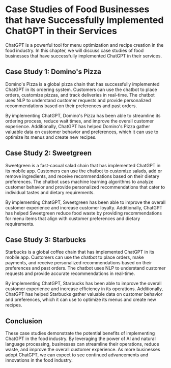 Case Studies of Food Businesses that have Successfully Implemented ChatGPT in their Services
==============================================================================================================================================

ChatGPT is a powerful tool for menu optimization and recipe creation in the food industry. In this chapter, we will discuss case studies of food businesses that have successfully implemented ChatGPT in their services.

Case Study 1: Domino's Pizza
----------------------------

Domino's Pizza is a global pizza chain that has successfully implemented ChatGPT in its ordering system. Customers can use the chatbot to place orders, customize pizzas, and track deliveries in real-time. The chatbot uses NLP to understand customer requests and provide personalized recommendations based on their preferences and past orders.

By implementing ChatGPT, Domino's Pizza has been able to streamline its ordering process, reduce wait times, and improve the overall customer experience. Additionally, ChatGPT has helped Domino's Pizza gather valuable data on customer behavior and preferences, which it can use to optimize its menus and create new recipes.

Case Study 2: Sweetgreen
------------------------

Sweetgreen is a fast-casual salad chain that has implemented ChatGPT in its mobile app. Customers can use the chatbot to customize salads, add or remove ingredients, and receive recommendations based on their dietary preferences. The chatbot uses machine learning algorithms to analyze customer behavior and provide personalized recommendations that cater to individual tastes and dietary requirements.

By implementing ChatGPT, Sweetgreen has been able to improve the overall customer experience and increase customer loyalty. Additionally, ChatGPT has helped Sweetgreen reduce food waste by providing recommendations for menu items that align with customer preferences and dietary requirements.

Case Study 3: Starbucks
-----------------------

Starbucks is a global coffee chain that has implemented ChatGPT in its mobile app. Customers can use the chatbot to place orders, make payments, and receive personalized recommendations based on their preferences and past orders. The chatbot uses NLP to understand customer requests and provide accurate recommendations in real-time.

By implementing ChatGPT, Starbucks has been able to improve the overall customer experience and increase efficiency in its operations. Additionally, ChatGPT has helped Starbucks gather valuable data on customer behavior and preferences, which it can use to optimize its menus and create new recipes.

Conclusion
----------

These case studies demonstrate the potential benefits of implementing ChatGPT in the food industry. By leveraging the power of AI and natural language processing, businesses can streamline their operations, reduce waste, and improve the overall customer experience. As more businesses adopt ChatGPT, we can expect to see continued advancements and innovations in the food industry.

